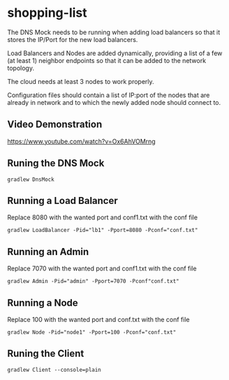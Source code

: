 # shopping-list

The DNS Mock needs to be running when adding load balancers so that it stores the IP/Port for the new load balancers.

Load Balancers and Nodes are added dynamically, providing a list of a few (at least 1) neighbor endpoints so that it can be added to the network topology.

The cloud needs at least 3 nodes to work properly.

Configuration files should contain a list of IP:port of the nodes that are already in network and to which the newly added node should connect to.

## Video Demonstration
https://www.youtube.com/watch?v=Ox6AhVOMrng

## Runing the DNS Mock
```
gradlew DnsMock
```

## Running a Load Balancer
Replace 8080 with the wanted port and conf1.txt with the conf file
```
gradlew LoadBalancer -Pid="lb1" -Pport=8080 -Pconf="conf.txt"
```

## Running an Admin
Replace 7070 with the wanted port and conf1.txt with the conf file
```
gradlew Admin -Pid="admin" -Pport=7070 -Pconf"conf.txt"
```

## Running a Node
Replace 100 with the wanted port and conf.txt with the conf file
```
gradlew Node -Pid="node1" -Pport=100 -Pconf="conf.txt"
```

## Runing the Client
```
gradlew Client --console=plain
```
